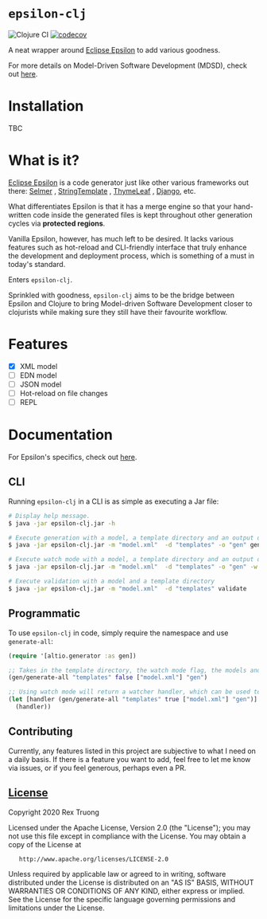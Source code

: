 # `epsilon-clj`

![Clojure CI](https://github.com/aratare-jp/epsilon-clj/workflows/Clojure%20CI/badge.svg?branch=master)
[![codecov](https://codecov.io/gh/aratare-jp/epsilon-clj/branch/master/graph/badge.svg?token=RJCEPYBF3I)](https://codecov.io/gh/aratare-jp/epsilon-clj)

A neat wrapper around [Eclipse Epsilon](https://www.eclipse.org/epsilon/) to add
various goodness.

For more details on Model-Driven Software Development (MDSD), check
out [here](https://en.wikipedia.org/wiki/Model-driven_engineering).

# Installation

TBC

# What is it?

[Eclipse Epsilon](https://www.eclipse.org/epsilon/) is a code generator just
like other various frameworks out
there: [Selmer](https://github.com/yogthos/Selmer)
, [StringTemplate](https://www.stringtemplate.org/)
, [ThymeLeaf](https://www.thymeleaf.org/)
, [Django](https://docs.djangoproject.com/en/dev/ref/templates/builtins/), etc.

What differentiates Epsilon is that it has a merge engine so that your
hand-written code inside the generated files is kept throughout other generation
cycles via **protected regions**.

Vanilla Epsilon, however, has much left to be desired. It lacks various features
such as hot-reload and CLI-friendly interface that truly enhance the development
and deployment process, which is something of a must in today's standard.

Enters `epsilon-clj`.

Sprinkled with goodness, `epsilon-clj` aims to be the bridge between Epsilon and
Clojure to bring Model-driven Software Development closer to clojurists while
making sure they still have their favourite workflow.

# Features

- [x] XML model
- [ ] EDN model
- [ ] JSON model
- [ ] Hot-reload on file changes
- [ ] REPL

# Documentation

For Epsilon's specifics, check out [here](https://www.eclipse.org/epsilon/).

## CLI

Running `epsilon-clj` in a CLI is as simple as executing a Jar file:

```bash
# Display help message.
$ java -jar epsilon-clj.jar -h

# Execute generation with a model, a template directory and an output directory
$ java -jar epsilon-clj.jar -m "model.xml"  -d "templates" -o "gen" generate

# Execute watch mode with a model, a template directory and an output directory
$ java -jar epsilon-clj.jar -m "model.xml"  -d "templates" -o "gen" -w generate

# Execute validation with a model and a template directory
$ java -jar epsilon-clj.jar -m "model.xml"  -d "templates" validate
```

## Programmatic

To use `epsilon-clj` in code, simply require the namespace and
use `generate-all`:

```clojure
(require '[altio.generator :as gen])

;; Takes in the template directory, the watch mode flag, the models and the output directory.
(gen/generate-all "templates" false ["model.xml"] "gen")

;; Using watch mode will return a watcher handler, which can be used to stop the watcher.
(let [handler (gen/generate-all "templates" true ["model.xml"] "gen")]
  (handler))
```

## Contributing

Currently, any features listed in this project are subjective to what I need on
a daily basis. If there is a feature you want to add, feel free to let me know
via issues, or if you feel generous, perhaps even a PR.

## [License](https://github.com/aratare-tech/altio/blob/master/LICENSE)

Copyright 2020 Rex Truong

Licensed under the Apache License, Version 2.0 (the "License"); you may not use
this file except in compliance with the License. You may obtain a copy of the
License at

       http://www.apache.org/licenses/LICENSE-2.0

Unless required by applicable law or agreed to in writing, software distributed
under the License is distributed on an "AS IS" BASIS, WITHOUT WARRANTIES OR
CONDITIONS OF ANY KIND, either express or implied. See the License for the
specific language governing permissions and limitations under the License.
